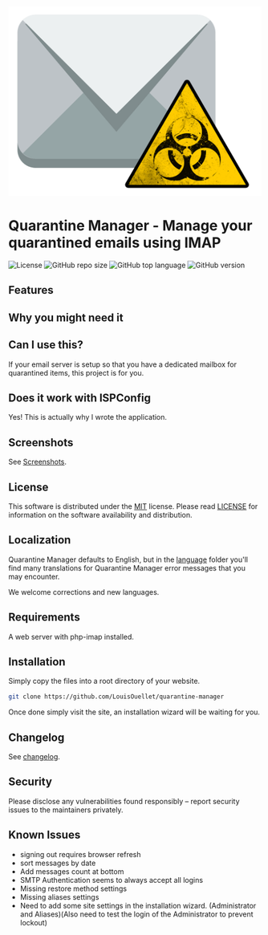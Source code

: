 ![Quarantine Manager](/dist/img/logo.png)

# Quarantine Manager - Manage your quarantined emails using IMAP
![License](https://img.shields.io/github/license/LouisOuellet/quarantine-manager?style=for-the-badge)
![GitHub repo size](https://img.shields.io/github/repo-size/LouisOuellet/quarantine-manager?style=for-the-badge)
![GitHub top language](https://img.shields.io/github/languages/top/LouisOuellet/quarantine-manager?style=for-the-badge)
![GitHub version](https://img.shields.io/badge/version-22.03--11-green?style=for-the-badge)

## Features

## Why you might need it

## Can I use this?
If your email server is setup so that you have a dedicated mailbox for quarantined items, this project is for you.

## Does it work with ISPConfig
Yes! This is actually why I wrote the application.

## Screenshots
See [Screenshots](screenshots).

## License
This software is distributed under the [MIT](https://en.wikipedia.org/wiki/MIT_License) license. Please read [LICENSE](LICENSE) for information on the software availability and distribution.

## Localization
Quarantine Manager defaults to English, but in the [language](dist/languages/) folder you'll find many translations for Quarantine Manager error messages that you may encounter.

We welcome corrections and new languages.

## Requirements
A web server with php-imap installed.

## Installation
Simply copy the files into a root directory of your website.

```sh
git clone https://github.com/LouisOuellet/quarantine-manager
```

Once done simply visit the site, an installation wizard will be waiting for you.

## Changelog
See [changelog](CHANGELOG.md).

## Security
Please disclose any vulnerabilities found responsibly – report security issues to the maintainers privately.

## Known Issues

 * signing out requires browser refresh
 * sort messages by date
 * Add messages count at bottom
 * SMTP Authentication seems to always accept all logins
 * Missing restore method settings
 * Missing aliases settings
 * Need to add some site settings in the installation wizard. (Administrator and Aliases)(Also need to test the login of the Administrator to prevent lockout)
